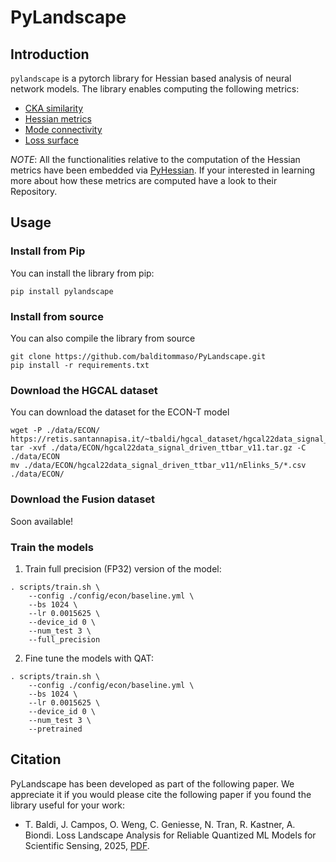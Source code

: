 # PyLandscape

## Introduction
`pylandscape` is a pytorch library for Hessian based analysis of neural network models. The library enables computing the following metrics:

- [CKA similarity](https://arxiv.org/pdf/2010.15327)
- [Hessian metrics](https://arxiv.org/pdf/1912.07145)
- [Mode connectivity](https://arxiv.org/pdf/1802.10026)
- [Loss surface](https://arxiv.org/pdf/1712.09913)

*NOTE*: All the functionalities relative to the computation of the Hessian metrics have been embedded via [PyHessian](https://github.com/amirgholami/PyHessian). If your interested in learning more about how these metrics are computed have a look to their Repository.


## Usage
### Install from Pip
You can install the library from pip:
```
pip install pylandscape
```

### Install from source
You can also compile the library from source
```
git clone https://github.com/balditommaso/PyLandscape.git
pip install -r requirements.txt
```

### Download the HGCAL dataset
You can download the dataset for the ECON-T model
```
wget -P ./data/ECON/ https://retis.santannapisa.it/~tbaldi/hgcal_dataset/hgcal22data_signal_driven_ttbar_v11.tar.gz 
tar -xvf ./data/ECON/hgcal22data_signal_driven_ttbar_v11.tar.gz -C ./data/ECON
mv ./data/ECON/hgcal22data_signal_driven_ttbar_v11/nElinks_5/*.csv ./data/ECON/
```
### Download the Fusion dataset
Soon available!

### Train the models
1. Train full precision (FP32) version of the model:
```
. scripts/train.sh \
    --config ./config/econ/baseline.yml \
    --bs 1024 \
    --lr 0.0015625 \
    --device_id 0 \
    --num_test 3 \
    --full_precision
```

2. Fine tune the models with QAT:
```
. scripts/train.sh \
    --config ./config/econ/baseline.yml \
    --bs 1024 \
    --lr 0.0015625 \
    --device_id 0 \
    --num_test 3 \
    --pretrained
```

## Citation
PyLandscape has been developed as part of the following paper. We appreciate it if you would please cite the following paper if you found the library useful for your work:

* T. Baldi, J. Campos, O. Weng, C. Geniesse, N. Tran, R. Kastner, A. Biondi. Loss Landscape Analysis for Reliable Quantized ML Models for Scientific Sensing, 2025, [PDF](http://arxiv.org/abs/2502.08355).
